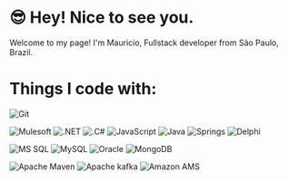 # :sunglasses: Hey! Nice to see you.

Welcome to my page!
I'm Mauricio, Fullstack developer from São Paulo, Brazil.

# Things I code with:

![Git](https://img.shields.io/badge/Git-%23F05032?style=flat-square&logo=git&logoColor=white&labelColor=%23F05032)

![Mulesoft](https://img.shields.io/badge/Mulesoft-%2300A0DF?style=flat-square&logo=mulesoft&logoColor=white&labelColor=%2300A0DF)
![.NET](https://img.shields.io/badge/.NET-%23512BD4?style=flat-square&logo=.net&logoColor=white&labelColor=%23512BD4)
![.C#](https://img.shields.io/badge/C%23-%23512BD4?style=flat-square&logo=csharp&logoColor=white&labelColor=%23512BD4)
![JavaScript](https://img.shields.io/badge/JavaScript-%23F7DF1E?style=flat-square&logo=javascript&logoColor=black&labelColor=%23F7DF1E)
![Java](https://img.shields.io/badge/Java-ED8B00?style=flat-square&logo=openjdk&logoColor=white)
![Springs](https://img.shields.io/badge/Spring-6DB33F?style=flat-square&logo=spring&logoColor=white)
![Delphi](https://img.shields.io/badge/Delphi-%23E62431?style=flat-square&logo=delphi&logoColor=white&labelColor=%23E62431)

![MS SQL](https://img.shields.io/badge/Microsoft%20SQL%20Server-%23CC2927?style=flat-square&logo=microsoftsqlserver&logoColor=white&labelColor=%23CC2927)
![MySQL](https://img.shields.io/badge/MySQL-%234479A1?style=flat-square&logo=mysql&logoColor=white&labelColor=%234479A1)
![Oracle](https://img.shields.io/badge/Oracle-%23F80000?style=flat-square&logo=oracle&logoColor=white&labelColor=%23F80000)
![MongoDB](https://img.shields.io/badge/MongoDB-%2347A248?style=flat-square&logo=mongodb&logoColor=white&labelColor=%2347A248)

![Apache Maven](https://img.shields.io/badge/Apache%20Maven-%23C71A36?style=flat-square&logo=apachemaven&logoColor=white&labelColor=%23C71A36)
![Apache kafka](https://img.shields.io/badge/Apache%20Kafka-%23231F20?style=flat-square&logo=apachekafka&logoColor=white&labelColor=%23231F20)
![Amazon AMS](https://img.shields.io/badge/Amazon%20AWS-%23232F3E?style=flat-square&logo=amazonaws&logoColor=white&labelColor=%23232F3E)

